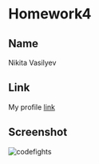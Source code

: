 # Homework4

## Name

Nikita Vasilyev


## Link

My profile [link](https://codefights.com/profile/nikitavasilyev/stats)


## Screenshot

![codefights](https://image.prntscr.com/image/6emrCzEAQiGIIE12dvGkOQ.jpeg)
